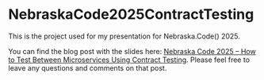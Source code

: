 # NebraskaCode2025ContractTesting

This is the project used for my presentation for Nebraska.Code() 2025.

You can find the blog post with the slides here: [Nebraska Code 2025 – How to Test Between Microservices Using Contract Testing](https://daninacan.com/nebraska-code-2025-how-to-test-between-microservices-using-contract-testing/). Please feel free to leave any questions and comments on that post.
